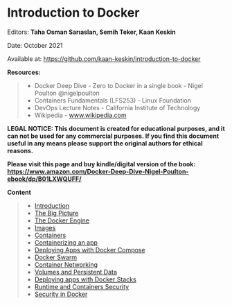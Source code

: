 # Introduction to Docker

Editors: **Taha Osman Sarıaslan, Semih Teker, Kaan Keskin**

Date: October 2021

Available at: https://github.com/kaan-keskin/introduction-to-docker

**Resources:**

> - Docker Deep Dive - Zero to Docker in a single book - Nigel Poulton @nigelpoulton
> - Containers Fundamentals (LFS253) - Linux Foundation
> - DevOps Lecture Notes - California Institute of Technology
> - Wikipedia - www.wikipedia.com

**LEGAL NOTICE: This document is created for educational purposes, and it can not be used for any commercial purposes. If you find this document useful in any means please support the original authors for ethical reasons.** 

**Please visit this page and buy kindle/digital version of the book:**
**https://www.amazon.com/Docker-Deep-Dive-Nigel-Poulton-ebook/dp/B01LXWQUFF/**

**Content**

> - [Introduction](Introduction.md)
> - [The Big Picture](TheBigPicture.md)
> - [The Docker Engine](TheDockerEngine.md)
> - [Images](Images.md)
> - [Containers](Containers.md)
> - [Containerizing an app](ContainerizingAnApp.md)
> - [Deploying Apps with Docker Compose](DeployingAppsWithDockerCompose.md)
> - [Docker Swarm](DockerSwarm.md)
> - [Container Networking](ContainerNetworking.md)
> - [Volumes and Persistent Data](VolumesAndPersistentData.md)
> - [Deploying apps with Docker Stacks](DeployingAppsWithDockerStacks.md)
> - [Runtime and Containers Security](RuntimeAndContainersSecurity.md)
> - [Security in Docker](SecurityInDocker.md)
